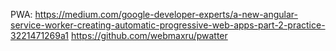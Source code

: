 PWA:
https://medium.com/google-developer-experts/a-new-angular-service-worker-creating-automatic-progressive-web-apps-part-2-practice-3221471269a1
https://github.com/webmaxru/pwatter
